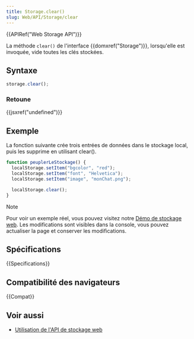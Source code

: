 ```yaml
---
title: Storage.clear()
slug: Web/API/Storage/clear
---
```


{{APIRef("Web Storage API")}}

La méthode `clear()` de l'interface {{domxref("Storage")}}, lorsqu'elle est invoquée, vide toutes les clés stockées.

## Syntaxe

```js
storage.clear();
```

### Retoune

{{jsxref("undefined")}}

## Exemple

La fonction suivante crée trois entrées de données dans le stockage local, puis les supprime en utilisant clear().

```js
function peuplerLeStockage() {
  localStorage.setItem("bgcolor", "red");
  localStorage.setItem("font", "Helvetica");
  localStorage.setItem("image", "monChat.png");

  localStorage.clear();
}
```

> [!NOTE]
> Pour voir un exemple réel, vous pouvez visitez notre [Démo de stockage web](https://mdn.github.io/dom-examples/web-storage/). Les modifications sont visibles dans la console, vous pouvez actualiser la page et conserver les modifications.

## Spécifications

{{Specifications}}

## Compatibilité des navigateurs

{{Compat}}

## Voir aussi

- [Utilisation de l'API de stockage web](/fr/docs/Web/API/Web_Storage_API/Using_the_Web_Storage_API)
